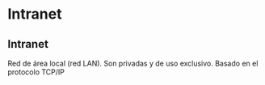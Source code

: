 # Intranet
## Intranet
Red de área local (red LAN). Son privadas y de uso exclusivo. Basado en el protocolo TCP/IP